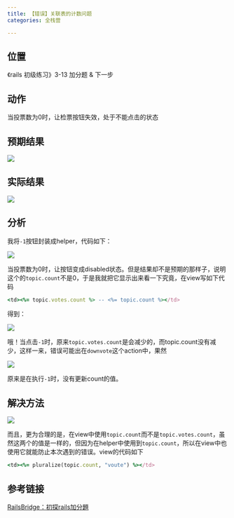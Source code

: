 ```yaml
---
title: 【错误】关联表的计数问题
categories: 全栈营

---
```


## 位置

《rails 初级练习》3-13 加分题 & 下一步

## 动作

当投票数为0时，让检票按钮失效，处于不能点击的状态

## 预期结果

![](http://oggx6lf7f.bkt.clouddn.com/0lj8k.jpg)

## 实际结果

![](http://oggx6lf7f.bkt.clouddn.com/xq6yg.jpg)

## 分析

我将`-1`按钮封装成helper，代码如下：

![](http://oggx6lf7f.bkt.clouddn.com/5s8kk.jpg)

当投票数为0时，让按钮变成disabled状态。但是结果却不是预期的那样子，说明这个的`topic.count`不是0，于是我就把它显示出来看一下究竟，在view写如下代码

```ruby
<td><%= topic.votes.count %> -- <%= topic.count %></td>
```

得到：

![](http://oggx6lf7f.bkt.clouddn.com/bo9j2.jpg)

哦！当点击`-1`时，原来`topic.votes.count`是会减少的，而topic.count没有减少，这样一来，错误可能出在`downvote`这个action中，果然

![](http://oggx6lf7f.bkt.clouddn.com/rdgvi.jpg)

原来是在执行`-1`时，没有更新count的值。

## 解决方法

![](http://oggx6lf7f.bkt.clouddn.com/4ybed.jpg)

而且，更为合理的是，在view中使用`topic.count`而不是`topic.votes.count`，虽然这两个的值是一样的，但因为在helper中使用到`topic.count`，所以在view中也使用它就能防止本次遇到的错误。view的代码如下

```ruby
<td><%= pluralize(topic.count, "voute") %></td>
```

## 参考链接

[RailsBridge：初探rails加分題](http://lesley.logdown.com/posts/736430-rails-beginners-the-practice-of-lu-series-railsbridge)
